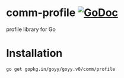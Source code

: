 # comm-profile [![GoDoc](http://godoc.org/gopkg.in/goyy/goyy.v0?status.png)](http://godoc.org/gopkg.in/goyy/goyy.v0/comm/profile)
profile library for Go

# Installation
`go get gopkg.in/goyy/goyy.v0/comm/profile`

